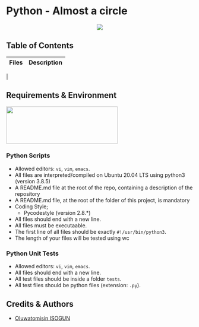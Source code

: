 # Python - Almost a circle
<p align=center>
<img src="https://s3.amazonaws.com/intranet-projects-files/holbertonschool-higher-level_programming+/331/giphy.mp4" width="" height="">
</p>

## Table of Contents
| Files | Description |
| --- | --- |
| 


## Requirements & Environment
<img src="https://alx-apply.hbtn.io/brand_alx/share_image_2019.jpg" width="300" height="100" />

### Python Scripts
- Allowed editors: `vi`, `vim`, `emacs`.
- All files are interpreted/compiled on Ubuntu 20.04 LTS using python3 (version 3.8.5)
- A README.md file at the root of the repo, containing a description of the repository
- A README.md file, at the root of the folder of this project, is mandatory
- Coding Style;
  - Pycodestyle (version 2.8.*)
- All files should end with a new line.
- All files must be executaable.
- The first line of all files should be exactly `#!/usr/bin/python3`.
- The length of your files will be tested using wc

### Python Unit Tests
- Allowed editors: `vi`, `vim`, `emacs`.
- All files should end with a new line.
- All test files should be inside a folder `tests`.
- All test files should be python files (extension: `.py`).

## Credits & Authors
- [Oluwatomisin ISOGUN](https://@github.com/TosinISOGUN)
